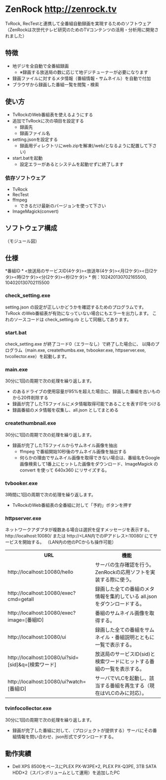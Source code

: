 # ZenRock http://zenrock.tv
TvRock, RecTestと連携して全番組自動録画を実現するためのソフトウェア
（ZenRockは次世代テレビ研究のためのTVコンテンツの活用・分析用に開発されました）


## 特徴
* 地デジを全自動で全番組録画
  * ※録画する放送局の数に応じて地デジチューナーが必要になります
* 録画ファイルに対するメタ情報（番組情報・サムネイル）を自動で付加
* ブラウザから録画した番組一覧を閲覧・検索

## 使い方
+ TvRockのWeb番組表を使えるようにする
+ 追加でTvRockに次の項目を設定する
  + 録画先
  + 録画ファイル名
+ setting.jsonを設定する
  + 録画用ディレクトリにweb.zipを解凍(<RecordDirPath>/web/となるように配置して下さい)
+ start.batを起動
  + 設定エラーがあるとシステムを起動せずに終了します

### 依存ソフトウェア
* TvRock
* RecTest
* ffmpeg
  * できるだけ最新のバージョンを使って下さい
* ImageMagick(convert)

## ソフトウェア構成
（モジュール図）


## 仕様
*番組ID
	* <放送局のサービスID(4ケタ)><放送年(4ケタ)><月(2ケタ)><日(2ケタ)><時(2ケタ)><分(2ケタ)><秒(2ケタ)>
	* 例：102420130702165500, 104020130702115500


### check_setting.exe
setting.json の設定が正しいかどうかを確認するためのプログラムです。
TvRock のWeb番組表が有効になっていない場合にもエラーを出力します。
これのソースコードは check_setting.rb として同梱してあります。

### start.bat
check_setting.exe が終了コード0（エラーなし）で終了した場合に、
以降のプログラム（main.exe, createthumbs.exe, tvbooker.exe, httpserver.exe, tvcollector.exe）を起動します。

### main.exe
30分に1回の周期で次の処理を繰り返します。
* <RecordDirPath>のあるドライブの使用容量が95%を超えた場合に、録画した番組を古いものから20件削除する
* 録画が完了したTSファイルにメタ情報取得可能であることを表す印をつける
* 録画番組のメタ情報を収集し、all.json としてまとめる

### createthumbnail.exe
30分に1回の周期で次の処理を繰り返します。
* 録画が完了したTSファイルからサムネイル画像を抽出
	* ffmpeg で番組開始10秒後のサムネイル画像を抽出する
	* 何らかの理由でサムネイル画像を取得できない場合は、番組名をGoogle画像検索して1番上にヒットした画像をダウンロード、ImageMagick の convert を使って 640x360 にリサイズする。

### tvbooker.exe
3時間に1回の周期で次の処理を繰り返します。
* TvRockのWeb番組表の全番組に対して「予約」ボタンを押す

### httpserver.exe
ネットワークアダプタが複数ある場合は選択を促すメッセージを表示する。
http://localhost:10080/ または http://<LAN内でのIPアドレス>:10080/ にてサービスを開始する。
（LAN内の他のPCからも操作可能）

<table>
  <tr>
    <th>URL</th>
    <th>機能</th>
  </tr>
  <tr>
    <td>http://localhost:10080/hello</td>
    <td>サーバの生存確認を行う。ZenRockの応用ソフトを実装する際に使う。</td>
  </tr>
  <tr>
    <td>http://localhost:10080/exec?cmd=getall</td>
    <td>録画した全ての番組のメタ情報を集約している all.json をダウンロードする。</td>
  </tr>
  <tr>
    <td>http://localhost:10080/exec?image=[番組ID]</td>
    <td>番組のサムネイル画像を取得する。</td>
  </tr>
  <tr>
    <td>http://localhost:10080/ui</td>
    <td>録画した全ての番組をサムネイル・番組説明とともに一覧で表示する。</td>
  </tr>
  <tr>
    <td>http://localhost:10080/ui?sid=[sid]&q=[検索ワード]</td>
    <td>放送局のサービスID(sid)と検索ワードにヒットする番組の一覧を表示する。</td>
  </tr>
  <tr>
    <td>http://localhost:10080/ui?watch=[番組ID]</td>
    <td>サーバでVLCを起動し、該当する番組を再生する（現在はVLCのみに対応）。</td>
  </tr>
</table>


### tvinfocollector.exe
30分に1回の周期で次の処理を繰り返します。
* 録画が完了した番組に対して、（プロジェクトが提供する）サーバにその番組情報を問い合わせ、json形式でダウンロードする。


## 動作実績
* Dell XPS 8500をベースにPLEX PX-W3PE×2, PLEX PX-Q3PE, 3TB SATA HDD×2（スパンボリュームとして運用）を追加したPC
